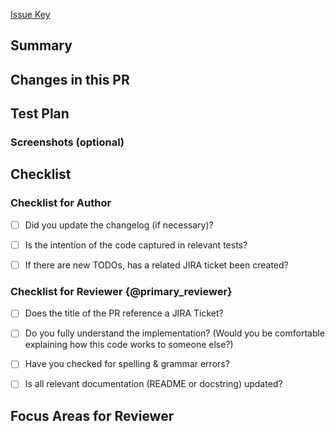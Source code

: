 [Issue Key](https://jira.mongodb.org/browse/{ISSUE_KEY})


## Summary
<!-- What is this PR introducing? If context is already provided from the JIRA ticket, still place it in the Pull Request as you should not make the reviewer do digging for a basic summary. -->
## Changes in this PR


<!-- What changes did you make to the code? What new APIs (public or private) were added, removed, or edited to generate the desired outcome explained in the above summary? -->


## Test Plan


<!-- How did you test the code? If you added unit tests, you can say that. If you didn’t introduce unit tests, explain why. All code should be tested in some way – so please list what your validation strategy was. -->


### Screenshots (optional)


<!-- Usually a great supplement to a test plan, especially if this requires local testing. -->


## Checklist


<!-- Do not delete the items provided on this checklist -->


### Checklist for Author


- [ ] Did you update the changelog (if necessary)?
- [ ] Is the intention of the code captured in relevant tests?
- [ ] If there are new TODOs, has a related JIRA ticket been created?


### Checklist for Reviewer {@primary_reviewer}


- [ ] Does the title of the PR reference a JIRA Ticket?
- [ ] Do you fully understand the implementation? (Would you be comfortable explaining how this code works to someone else?)
- [ ] Have you checked for spelling & grammar errors?
- [ ] Is all relevant documentation (README or docstring) updated?


## Focus Areas for Reviewer


<!-- List any complex portion of code you believe needs additional scrutiny and explain why.  -->
